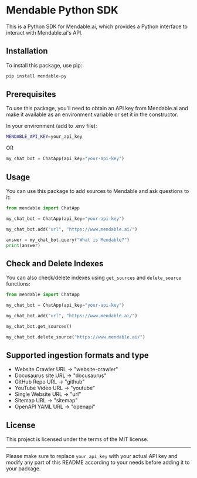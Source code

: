 # Mendable Python SDK

This is a Python SDK for Mendable.ai, which provides a Python interface to interact with Mendable.ai's API.

## Installation

To install this package, use pip:

```bash
pip install mendable-py
```

## Prerequisites

To use this package, you'll need to obtain an API key from Mendable.ai and make it available as an environment variable or set it in the constructor.

In your environment (add to .env file):

```bash
MENDABLE_API_KEY=your_api_key
```

OR

```python
my_chat_bot = ChatApp(api_key="your-api-key")
```


## Usage

You can use this package to add sources to Mendable and ask questions to it:

```python
from mendable import ChatApp

my_chat_bot = ChatApp(api_key="your-api-key")

my_chat_bot.add("url", "https://www.mendable.ai/")

answer = my_chat_bot.query("What is Mendable?")
print(answer)
```

## Check and Delete Indexes

You can also check/delete indexes using `get_sources` and `delete_source` functions:

```python
from mendable import ChatApp

my_chat_bot = ChatApp(api_key="your-api-key")

my_chat_bot.add("url", "https://www.mendable.ai/")

my_chat_bot.get_sources()

my_chat_bot.delete_source("https://www.mendable.ai/")
```


## Supported ingestion formats and type

- Website Crawler URL -> "website-crawler"
- Docusaurus site URL -> "docusaurus"
- GitHub Repo URL -> "github"
- YouTube Video URL -> "youtube"
- Single Website URL -> "url"
- Sitemap URL -> "sitemap"
- OpenAPI YAML URL -> "openapi"


## License

This project is licensed under the terms of the MIT license.

---

Please make sure to replace `your_api_key` with your actual API key and modify any part of this README according to your needs before adding it to your package.
